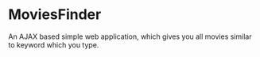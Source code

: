 # MoviesFinder
An AJAX based simple web application, which gives you all movies similar to keyword which you type.
